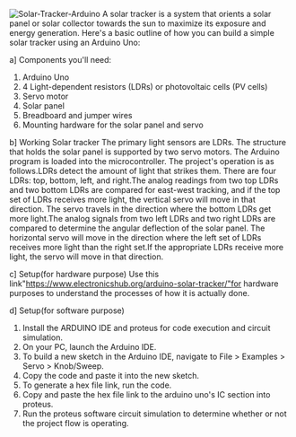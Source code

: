 ![Solar-Tracker-Arduino](https://github.com/Rex123774/Solar-Tracker-arduino-uno-/assets/77051661/eb6515ff-061c-4e89-8e1f-84fdb21c3321)
A solar tracker is a system that orients a solar panel or solar collector towards the sun to maximize its exposure and energy generation. Here's a basic outline of how you can build a simple solar tracker using an Arduino Uno:

a] Components you'll need:

1) Arduino Uno
2) 4 Light-dependent resistors (LDRs) or photovoltaic cells (PV cells)
3) Servo motor
4) Solar panel
5) Breadboard and jumper wires
6) Mounting hardware for the solar panel and servo

b] Working Solar tracker
The primary light sensors are LDRs. The structure that holds the solar panel is supported by two servo motors. The Arduino program is loaded into the microcontroller. The project's operation is as follows.LDRs detect the amount of light that strikes them. There are four LDRs: top, bottom, left, and right.The analog readings from two top LDRs and two bottom LDRs are compared for east-west tracking, and if the top set of LDRs receives more light, the vertical servo will move in that direction. The servo travels in the direction where the bottom LDRs get more light.The analog signals from two left LDRs and two right LDRs are compared to determine the angular deflection of the solar panel. The horizontal servo will move in the direction where the left set of LDRs receives more light than the right set.If the appropriate LDRs receive more light, the servo will move in that direction.

c] Setup(for hardware purpose)
Use this link"https://www.electronicshub.org/arduino-solar-tracker/"for hardware purposes to understand the processes of how it is actually done.

d] Setup(for software purpose)
1) Install the ARDUINO IDE and proteus for code execution and circuit simulation.
2) On your PC, launch the Arduino IDE.
3) To build a new sketch in the Arduino IDE, navigate to File > Examples > Servo > Knob/Sweep.
4) Copy the code and paste it into the new sketch.
5) To generate a hex file link, run the code.
6) Copy and paste the hex file link to the arduino uno's IC section into proteus.
7) Run the proteus software circuit simulation to determine whether or not the project flow is operating.




